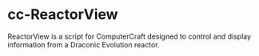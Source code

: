 # cc-ReactorView
ReactorView is a script for ComputerCraft designed to control and display information from a Draconic Evolution reactor.
